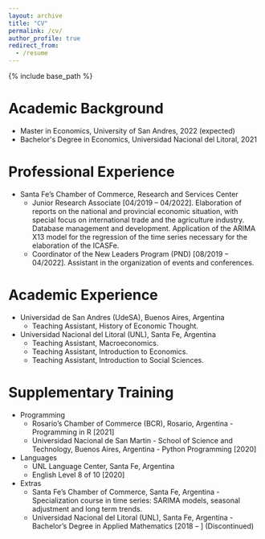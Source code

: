 ```yaml
---
layout: archive
title: "CV"
permalink: /cv/
author_profile: true
redirect_from:
  - /resume
---
```


{% include base_path %}

Academic Background
======
* Master in Economics, University of San Andres, 2022 (expected)
* Bachelor's Degree in Economics, Universidad Nacional del Litoral, 2021

Professional Experience
======
* Santa Fe’s Chamber of Commerce, Research and Services Center
  * Junior Research Associate [04/2019 – 04/2022]. Elaboration of reports on the national and provincial economic situation, with special focus on international trade and the agriculture industry. Database management and development. Application of the ARIMA X13 model for the regression of the time series necessary for the elaboration of the ICASFe.
  * Coordinator of the New Leaders Program (PND) [08/2019 – 04/2022]. Assistant in the organization of events and conferences.
  
Academic Experience
======
* Universidad de San Andres (UdeSA), Buenos Aires, Argentina
  * Teaching Assistant, History of Economic Thought.
* Universidad Nacional del Litoral (UNL), Santa Fe, Argentina
  * Teaching Assistant, Macroeconomics.
  * Teaching Assistant, Introduction to Economics.
  * Teaching Assistant, Introduction to Social Sciences.

Supplementary Training
======
* Programming
  * Rosario’s Chamber of Commerce (BCR), Rosario, Argentina - Programming in R [2021]
  * Universidad Nacional de San Martin - School of Science and Technology, Buenos Aires, Argentina - Python Programming [2020]
* Languages
  * UNL Language Center, Santa Fe, Argentina
  * English Level 8 of 10 [2020]
* Extras
  * Santa Fe’s Chamber of Commerce, Santa Fe, Argentina - Specialization course in time series: SARIMA models, seasonal adjustment and long term trends.
  * Universidad Nacional del Litoral (UNL), Santa Fe, Argentina - Bachelor’s Degree in Applied Mathematics [2018 – ] (Discontinued)

